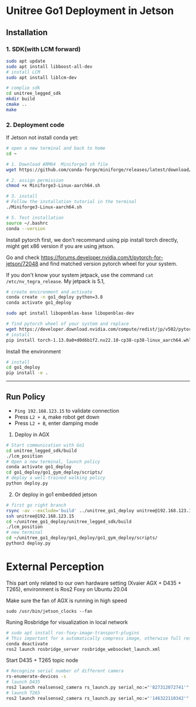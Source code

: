 # Unitree Go1 Deployment in Jetson

## Installation

### 1. SDK(with LCM forward)

```bash
sudo apt update
sudo apt install libboost-all-dev
# install LCM
sudo apt install liblcm-dev

# complie sdk
cd unitree_legged_sdk
mkdir build
cmake ..
make
```

### 2. Deployment code

If Jetson not install conda yet:

```bash
# open a new terminal and back to home
cd ~

# 1. Download ARM64  Miniforge3 sh file
wget https://github.com/conda-forge/miniforge/releases/latest/download/Miniforge3-Linux-aarch64.sh

# 2. assign permission
chmod +x Miniforge3-Linux-aarch64.sh

# 3. install
# Follow the installation tutorial in the terminal
./Miniforge3-Linux-aarch64.sh

# 5. Test installation
source ~/.bashrc
conda --version

```

Install pytorch first, we don't recommand using pip install torch directly, might get x86 version if you are using jetson.

Go and check https://forums.developer.nvidia.com/t/pytorch-for-jetson/72048 and find matched version pytorch wheel for your system.

If you don't know your system jetpack, use the command `cat /etc/nv_tegra_release`. My jetpack is 5.1, 

```bash
# create environment and activate
conda create -n go1_deploy python=3.8
conda activate go1_deploy

sudo apt install libopenblas-base libopenblas-dev

# find pytorch wheel of your system and replace
wget https://developer.download.nvidia.com/compute/redist/jp/v502/pytorch/torch-1.13.0a0+d0d6b1f2.nv22.10-cp38-cp38-linux_aarch64.whl
# install
pip install torch-1.13.0a0+d0d6b1f2.nv22.10-cp38-cp38-linux_aarch64.whl

```

Install the environment
```bash
# install
cd go1_deploy
pip install -e .
```
---

## Run Policy
- `Ping 192.168.123.15` to validate connection
- Press `L2 + A`, make robot get down
- Press `L2 + B`, enter damping mode

1. Deploy in AGX
```bash
# Start communication with Go1
cd unitree_legged_sdk/build
./lcm_position
# Open a new terminal, launch policy
conda activate go1_deploy
cd go1_deploy/go1_gym_deploy/scripts/
# deploy a well-trained walking policy
python deploy.py
```

2. Or deploy in go1 embedded jetson
```bash
# first go right branch
rsync -av --exclude='build' ../unitree_go1_deploy unitree@192.168.123.15:~
ssh unitree@192.168.123.15
cd ~/unitree_go1_deploy/unitree_legged_sdk/build
./lcm_position
# new terminal
cd ~/unitree_go1_deploy/go1_deploy/go1_gym_deploy/scripts/
python3 deploy.py
```


# External Perception
This part only related to our own hardware setting (Xvaier AGX + D435 + T265), environment is Ros2 Foxy on Ubuntu 20.04

Make sure the fan of AGX is running in high speed
```
sudo /usr/bin/jetson_clocks --fan
```

Runing Rosbridge for visualization in local network
```bash
# sudo apt install ros-foxy-image-transport-plugins
# This important for a automatically compress image, otherwise full resolution image would lead to high delay
conda deactivate
ros2 launch rosbridge_server rosbridge_websocket_launch.xml
```

Start D435 + T265 topic node
```bash
# Recognize serial number of different camera
rs-enumerate-devices -s
# launch D435
ros2 launch realsense2_camera rs_launch.py serial_no:="'827312072741'"
# launch T265
ros2 launch realsense2_camera rs_launch.py serial_no:="'146322110342'"
```